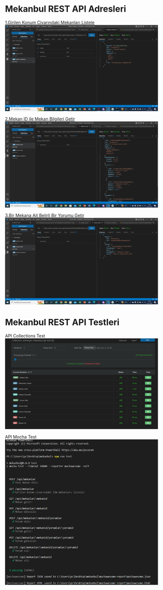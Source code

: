 # Mekanbul REST API Adresleri

[1.Girilen Konum Civarındaki Mekanları Listele](https://odev5.erenergin1.repl.co/api/mekanlar?enlem=37.8&boylam=35.4)
![mekan listeleme](resimler/mekan%20listeleme.png)

[2.Mekan ID ile Mekan Bilgileri Getir](https://odev5.erenergin1.repl.co/api/mekanlar/636e4979edd9f3e6482a141f)
![mekan getir](resimler/mekan%20getir.png)

[3.Bir Mekana Ait Belirli Bir Yorumu Getir](https://odev5.erenergin1.repl.co/api/mekanlar/636e4979edd9f3e6482a141f/yorumlar/637d13e485639c32244e7024)
![yorum getir](resimler/yorum%20getir.png)

# Mekanbul REST API Testleri

API Collections Test
![thunder client test](resimler/test2.png)

API Mocha Test
![api mocha test](resimler/test1.png)

